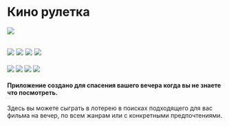 # Кино рулетка

![](https://lh3.googleusercontent.com/WxEKhhqc5HycgcrnreOt98phVVArZ0w8mqzD3YdY8tGx7TnMBJPArI2uC2b3itPf4gE3=s180-rw)

![](https://img.shields.io/badge/rating-4.3%2F5-brightgreen?style=for-the-badge&logo=android&link=https://play.google.com/store/apps/details?id=com.bigmeco.bigi.kinotop&hl=ru)
![](https://img.shields.io/github/repo-size/bigmeco/RandomFilms?style=for-the-badge)
![](https://img.shields.io/github/last-commit/bigmeco/RandomFilms?style=for-the-badge)
![](https://img.shields.io/badge/downloads-1k+-brightgreen?style=for-the-badge&logo=docusign&link=https://play.google.com/store/apps/details?id=com.bigmeco.bigi.kinotop&hl=ru)
------------

![](https://lh3.googleusercontent.com/384vDZoaTc1hyYqu7XekRggT6n_sESPtyN4E2jqFhZy-3wpilp8z6rgVNSi3K4mJAZYl=w1861-h360-rw)
![](https://lh3.googleusercontent.com/2JS_tHaaT1D1JX08UQZ6njw4TdeDUb-98cFlcXO3NFXo2FRIU9hzPTto7kfHiIvg5Lk=w1861-h360-rw) 
![](https://lh3.googleusercontent.com/SG-icGpmLtASRM78lkTXnkTc0NfKRWDjIOP4MsyJogmV7VuNVcVvJhM9h7a9dloOCAQ=w1861-h360-rw) 
![](https://lh3.googleusercontent.com/uYz4a_2f-vaZFn77ayfuUMo7qg8ZYfzRYmzISrH68eBHdHCdziPewRSDviKDGMLefZc=w1861-h360-rw)

#### Приложение создано для спасения вашего вечера когда вы не знаете что посмотреть.
Здесь вы можете сыграть в лотерею в поисках подходящего для вас фильма на вечер, по всем жанрам или с конкретными предпочтениями.

